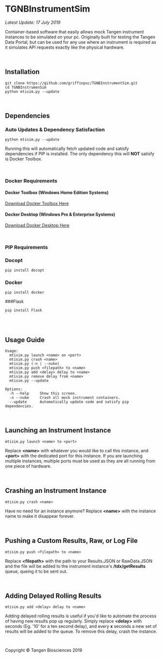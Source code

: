 # TGNBInstrumentSim

*Latest Update: 17 July 2019*


Container-based software that easily allows mock Tangen instrument instances to be simulated
on your pc. Originally built for testing the Tangen Data Portal, but can be used for any use where
an instrument is required as it simulates API requests exactly like the physical hardware.

&nbsp;

## Installation
~~~~
git clone https://github.com/griffinpuc/TGNBInstrumentSim.git
cd TGNBInstrumenSim
python mtisim.py --update
~~~~ 

&nbsp;

## Dependencies

### Auto Updates & Dependency Satisfaction
~~~~
python mtisim.py --update
~~~~
Running this will automatically fetch updated code and satisfy dependencies if PIP is installed. The
only dependency this will **NOT** satisfy is Docker Toolbox.

&nbsp;

### Docker Requirements

#### Docker Toolbox (Windows Home Edition Systems)  
[Download Docker Toolbox Here](https://docs.docker.com/toolbox/toolbox_install_windows/)

#### Docker Desktop (Windows Pro & Enterprise Systems)
[Download Docker Desktop Here](https://hub.docker.com/editions/community/docker-ce-desktop-windows)

&nbsp;

### PIP Requirements

### Docopt
~~~~
pip install docopt
~~~~
### Docker
~~~~
pip install docker
~~~~
###Flask
~~~~
pip install Flask
~~~~

<br/><br/>
## Usage Guide
~~~~
Usage:
  mtisim.py launch <name> on <port>
  mtisim.py crash <name>
  mtisim.py (-n | --nuke)
  mtisim.py push <filepath> to <name>
  mtisim.py add <delay> delay to <name>
  mtisim.py remove delay from <name>
  mtisim.py --update

Options:
  -h --help     Show this screen.
  -n --nuke     Crash all mock instrument containers.
  --update      Automatically update code and satisfy pip dependencies.
~~~~
&nbsp;

## Launching an Instrument Instance

~~~~
mtisim.py launch <name> to <port>
~~~~

Replace **\<name>** with whatever you would like to call this instance, and **\<port>** with the dedicated
port for this instance. If you are launching multiple instances, multiple ports must be used as they
are all running from one piece of hardware.

&nbsp;

## Crashing an Instrument Instance

~~~~
mtisim.py crash <name>
~~~~

Have no need for an instance anymore? Replace **\<name>** with the instance name to make it disappear forever.

&nbsp;

## Pushing a Custom Results, Raw, or Log File

~~~~
mtisim.py push <filepath> to <name>
~~~~

Replace **\<filepath>** with the path to your Results.JSON or RawData.JSON and the file will be added to
the instrument instance's **/tdx/getResults** queue, queing it to be sent out.

&nbsp;

## Adding Delayed Rolling Results

~~~~
mtisim.py add <delay> delay to <name>
~~~~

Adding delayed rolling results is useful if you'd like to automate the process of having new results
pop up regularly. Simply replace **\<delay>** with seconds (Eg. '10' for a ten second delay), and every
**x** seconds a new set of results will be added to the queue. To remove this delay, crash the instance.

&nbsp;
&nbsp;

Copyright &copy; Tangen Biosciences 2019
